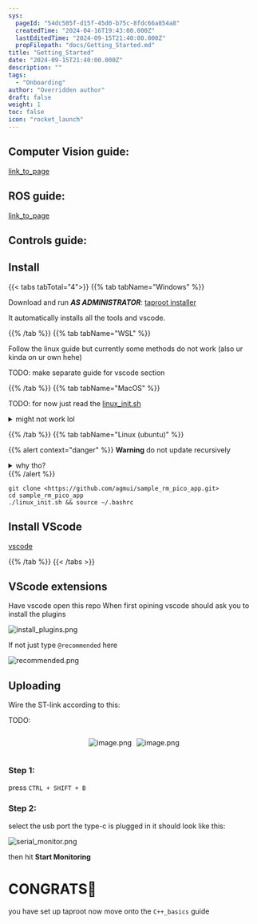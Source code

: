 ```yaml
---
sys:
  pageId: "54dc585f-d15f-45d0-b75c-8fdc66a854a8"
  createdTime: "2024-04-16T19:43:00.000Z"
  lastEditedTime: "2024-09-15T21:40:00.000Z"
  propFilepath: "docs/Getting_Started.md"
title: "Getting_Started"
date: "2024-09-15T21:40:00.000Z"
description: ""
tags:
  - "Onboarding"
author: "Overridden author"
draft: false
weight: 1
toc: false
icon: "rocket_launch"
---
```


## Computer Vision guide:

[link_to_page](86d45bc0-388b-4d26-8848-44f255f73d0e)

## ROS guide:

[link_to_page](3c76c1de-ec8f-46d6-8b0a-294005edc2d5)

## Controls guide:

## Install

{{< tabs tabTotal="4">}}
{{% tab tabName="Windows" %}}

Download and run _**AS ADMINISTRATOR**_: [taproot installer](https://github.com/Thornbots/TeachingFreshies/releases/tag/1.0)

It automatically installs all the tools and vscode.

{{% /tab %}}
{{% tab tabName="WSL" %}}

Follow the linux guide but currently some methods do not work (also ur kinda on ur own hehe)

TODO: make separate guide for vscode section

{{% /tab %}}
{{% tab tabName="MacOS" %}}

TODO: for now just read the [linux_init.sh](https://github.com/agmui/sample_rm_pico_app/blob/main/linux_init.sh)

<details>
<summary>might not work lol</summary>

`brew install libusb pkg-config`

Next install: [vscode](https://code.visualstudio.com/Download)

</details>

{{% /tab %}}
{{% tab tabName="Linux (ubuntu)" %}}

{{% alert context="danger" %}}
**Warning** do not update recursively
<details>
<summary>why tho?</summary>
There are some submodules that may go on for a while (like tinyusb) and I highly
recommend you don't need to get them.
If you want to see what submodules I update just look in `linux_init.sh`
</details>
{{% /alert %}}

```shell
git clone <https://github.com/agmui/sample_rm_pico_app.git>
cd sample_rm_pico_app
./linux_init.sh && source ~/.bashrc
```

## Install VScode

[vscode](https://code.visualstudio.com/Download)

{{% /tab %}}
{{< /tabs >}}

## VScode extensions

Have vscode open this repo
When first opining vscode should ask you to install the plugins

![install_plugins.png](https://prod-files-secure.s3.us-west-2.amazonaws.com/d518164a-d88e-44d1-a4ee-3adb3bd8bce0/89bd30f0-1825-4e77-867b-0a41ce370880/install_plugins.png?X-Amz-Algorithm=AWS4-HMAC-SHA256&X-Amz-Content-Sha256=UNSIGNED-PAYLOAD&X-Amz-Credential=ASIAZI2LB466WN7BL7LR%2F20250307%2Fus-west-2%2Fs3%2Faws4_request&X-Amz-Date=20250307T150755Z&X-Amz-Expires=3600&X-Amz-Security-Token=IQoJb3JpZ2luX2VjEP7%2F%2F%2F%2F%2F%2F%2F%2F%2F%2FwEaCXVzLXdlc3QtMiJGMEQCIA7h%2FIKSXz8HkY6mAMBFwdqYelCH%2Bly%2BACZWcDN2oYeQAiATHOPGQsohzKJ%2FGNxz6v0zt%2FVjwwzUOcwlJGE6rm21Nir%2FAwhHEAAaDDYzNzQyMzE4MzgwNSIMr9EY2udUPgnklIQeKtwD8zX072xwrhy9j7x8gg9QRL8FyWEyEkWaHI%2BCnrOAh0SW%2BE8bKQVgq%2F4UICDlPdjt3uS3m4pKCHLiboVL30feMMtRi7BGrhg0eGtrC28pH5a%2Ff3%2FCmH74477DeYnTzQxfD3FAAxkM74Ke9Q0BmEgefcnq9plywjw6Z4rXMavCAXEqVqpDdJIzUF0%2F5o8Tm%2FD8R5ONVorhMwhX%2FjdcHah3CyXjsHwdklcwYixSn%2Fa0gsw3C2S8kDkK3ZWqwQl8yLI1n9wsgCCddAm%2BIQRn92Pg2jsh5dzK%2FqBG3hH5Icq%2FiRyEVQa5n3%2BEjT9c%2FwXoyG4b08JrFOt3loo%2BgrbaVEIbqlESlWqQV8mA5H1MgyLsvqXlTFHea2MeQ2y%2B8YBPg11i4922V3bsP5PAQ7cv51YXTczmItDz9UZHDvpIwhTAh0JAC%2BEMxfTs0R2FGTn8pQRXyNGIs3jSi4LjFronRXz1Vo6ySas7rOhtTu%2FagzwjViNG9ocCIcQsDuxyBzHieJDLZ%2BnZ%2Btfkx6ptlsA%2FaHavUNpLcrCWxeH0Npr0klSE305hf4imuvf769agKVC0bo52FMqN%2FbRomcNLLTwKKtSO67zjwXNVSLoTle%2BX2qKKG4n5Q1TI8D7jAK7%2FOQkw6f2rvgY6pgHQy%2BG6c8Z2qPYAAY9kYUh9e1FoMS3Ulnn%2BcqyUnuY%2Bdi%2FQVqYcevBKHxSoJ%2FD0Qht3Hl5hGbkStnBmEjSZzqBi9WHBP3aHonZjQp9crtoYkwl4BldkdueuCZYBk26FmoKzWcWI%2BemepwIoD%2FsFpEMsTUMhZM3A0lXdKt2InVL1VdWP5BusW7XdUEDwgmi52FXFdPrPPRGO7Cigd7bFF7W1jINfSj0%2F&X-Amz-Signature=2a6236167c5303b00fe2d4453229cd716cae0840a75cc79240050cf6a66af408&X-Amz-SignedHeaders=host&x-id=GetObject)

If not just type `@recommended` here  

![recommended.png](https://prod-files-secure.s3.us-west-2.amazonaws.com/d518164a-d88e-44d1-a4ee-3adb3bd8bce0/61e661e9-5d85-4dfc-be0d-8d2097a5e793/recommended.png?X-Amz-Algorithm=AWS4-HMAC-SHA256&X-Amz-Content-Sha256=UNSIGNED-PAYLOAD&X-Amz-Credential=ASIAZI2LB466WN7BL7LR%2F20250307%2Fus-west-2%2Fs3%2Faws4_request&X-Amz-Date=20250307T150755Z&X-Amz-Expires=3600&X-Amz-Security-Token=IQoJb3JpZ2luX2VjEP7%2F%2F%2F%2F%2F%2F%2F%2F%2F%2FwEaCXVzLXdlc3QtMiJGMEQCIA7h%2FIKSXz8HkY6mAMBFwdqYelCH%2Bly%2BACZWcDN2oYeQAiATHOPGQsohzKJ%2FGNxz6v0zt%2FVjwwzUOcwlJGE6rm21Nir%2FAwhHEAAaDDYzNzQyMzE4MzgwNSIMr9EY2udUPgnklIQeKtwD8zX072xwrhy9j7x8gg9QRL8FyWEyEkWaHI%2BCnrOAh0SW%2BE8bKQVgq%2F4UICDlPdjt3uS3m4pKCHLiboVL30feMMtRi7BGrhg0eGtrC28pH5a%2Ff3%2FCmH74477DeYnTzQxfD3FAAxkM74Ke9Q0BmEgefcnq9plywjw6Z4rXMavCAXEqVqpDdJIzUF0%2F5o8Tm%2FD8R5ONVorhMwhX%2FjdcHah3CyXjsHwdklcwYixSn%2Fa0gsw3C2S8kDkK3ZWqwQl8yLI1n9wsgCCddAm%2BIQRn92Pg2jsh5dzK%2FqBG3hH5Icq%2FiRyEVQa5n3%2BEjT9c%2FwXoyG4b08JrFOt3loo%2BgrbaVEIbqlESlWqQV8mA5H1MgyLsvqXlTFHea2MeQ2y%2B8YBPg11i4922V3bsP5PAQ7cv51YXTczmItDz9UZHDvpIwhTAh0JAC%2BEMxfTs0R2FGTn8pQRXyNGIs3jSi4LjFronRXz1Vo6ySas7rOhtTu%2FagzwjViNG9ocCIcQsDuxyBzHieJDLZ%2BnZ%2Btfkx6ptlsA%2FaHavUNpLcrCWxeH0Npr0klSE305hf4imuvf769agKVC0bo52FMqN%2FbRomcNLLTwKKtSO67zjwXNVSLoTle%2BX2qKKG4n5Q1TI8D7jAK7%2FOQkw6f2rvgY6pgHQy%2BG6c8Z2qPYAAY9kYUh9e1FoMS3Ulnn%2BcqyUnuY%2Bdi%2FQVqYcevBKHxSoJ%2FD0Qht3Hl5hGbkStnBmEjSZzqBi9WHBP3aHonZjQp9crtoYkwl4BldkdueuCZYBk26FmoKzWcWI%2BemepwIoD%2FsFpEMsTUMhZM3A0lXdKt2InVL1VdWP5BusW7XdUEDwgmi52FXFdPrPPRGO7Cigd7bFF7W1jINfSj0%2F&X-Amz-Signature=d7b317edea66faa449532ed566435b3681db05e7b6094b6f5bb14a97f36c2530&X-Amz-SignedHeaders=host&x-id=GetObject)

## Uploading

Wire the ST-link according to this:

TODO:

<div style="display: flex;flex-direction: row; column-gap:10px; max-width: 630px;justify-content: center;">
<div>

![image.png](https://prod-files-secure.s3.us-west-2.amazonaws.com/d518164a-d88e-44d1-a4ee-3adb3bd8bce0/210ecb78-1116-4d7b-b9b7-2292f66fa2c2/image.png?X-Amz-Algorithm=AWS4-HMAC-SHA256&X-Amz-Content-Sha256=UNSIGNED-PAYLOAD&X-Amz-Credential=ASIAZI2LB4667X4PDK7M%2F20250307%2Fus-west-2%2Fs3%2Faws4_request&X-Amz-Date=20250307T150759Z&X-Amz-Expires=3600&X-Amz-Security-Token=IQoJb3JpZ2luX2VjEP7%2F%2F%2F%2F%2F%2F%2F%2F%2F%2FwEaCXVzLXdlc3QtMiJIMEYCIQDh4jI6xHsBZcjqKvKWKPY%2B1mz8gJ44L1ifWzyNbjLkRwIhAOiaGXc85nygTXkk1oSeoyAAP3y1SNSVk0rdk0jXpHLDKv8DCEcQABoMNjM3NDIzMTgzODA1Igzpeh0O%2Bwy7wCXz8f4q3AM4qSmRvNrEFq7E7YmZMhc2OzTgw1w6mtnRDaEZ8HUhxWGgo07oWyuv7WgTTNJKOYyB%2FD4rCCZLXXdG4yO0f0I8lusea10NXrOwNFSobyHrvlWRApsH0EvIXv02znjJtj5%2FrVoYdH3J94m2aeOjNli%2F68vy9O2X3sEDVfd%2FzPvEYKRIlb6SZ3ez8lK1DCa2ZMurAsvtGvBnryw4pl8Wy2HaO8NeMHHrVHiyACxbnXiU1Mu9qm9Mt1VnsJIUJPZfYfXtxmD%2B%2Bf7ZRKGvyAfqSxgo6ovpYQrCASY0ZVMGyR4eZDuJiC%2BPozcnjdWuUrHrsloSchSJoT4mESP21YMDy5RkDylGI5d9gXVx5PDwAxOTLXQjqxLZ2RfxMkU93f468vT34pEQBQxu5oYFLsDucUFQr2tAvnU6mwrdHzX7rnzYD1A7tAV%2FSgorisUPJjr1ufjI5TwfZ0ElpsBlz9Wecq77x3MAhFAZZdxpQX1V9ikhZCACqbWPXD%2BrVP8ZAIKwYMEqwrj4A2hKL7N2N0Ue7bWeAyhV5b48CbiGFdoFVS1LMfNH769vGkvu%2BVCMzhwu1OSnl1e7RuvCdg2gKK2pIaEsdHKmZkjBsOKV0ts746jV37u6I0h%2FemFjgtHGbTCK%2Fqu%2BBjqkAUlq%2BrnfPFZMm1q46s%2B6mEDJSu0FJPppnePinxBMV8wdLR3t488Z1diCNvwJAwQ1DP%2BCQCRq7X2XF%2FCJ2PUJczO4n0SgJiK22sAZa9N7RaNk5CKhcxsTpIh8W8cjGAH953s%2BIbJesDXzQ%2FJ2%2BPQn5%2FK1P%2Bgn%2FwHAk3YpnsXOGsKia4IuL6x%2BW5nngSMqTPlGZidkXy7zT6TnrPdlDOnc3LHGGbKi&X-Amz-Signature=d0cb6605fa69708294a4b98ef87ec76841ae8a4d12a21c2447e2d40e9e0c7df8&X-Amz-SignedHeaders=host&x-id=GetObject)

</div>
<div>

![image.png](https://prod-files-secure.s3.us-west-2.amazonaws.com/d518164a-d88e-44d1-a4ee-3adb3bd8bce0/33a0fd0f-8ca6-4a86-8e09-26e95ded1fff/image.png?X-Amz-Algorithm=AWS4-HMAC-SHA256&X-Amz-Content-Sha256=UNSIGNED-PAYLOAD&X-Amz-Credential=ASIAZI2LB466Y6B2HGZ6%2F20250307%2Fus-west-2%2Fs3%2Faws4_request&X-Amz-Date=20250307T150801Z&X-Amz-Expires=3600&X-Amz-Security-Token=IQoJb3JpZ2luX2VjEP7%2F%2F%2F%2F%2F%2F%2F%2F%2F%2FwEaCXVzLXdlc3QtMiJHMEUCIEOXoZN%2FyAV2t5Ya53H7TfbaXzewZVoNDaEpHNJH1C1bAiEAtEYaH3zpl38Mi19sQ0WL8dokQ%2FnBd1SQ7IKomUyhvOQq%2FwMIRxAAGgw2Mzc0MjMxODM4MDUiDLECZlpCtrd%2B64ICVCrcA%2Bcau0nXA5jbs9c06s9s0Rqi1zFRsr9jK8r7hI3Uvp5wPyoqsDGMaa2pFUSdaJUVrRAitbnj%2Fmod0cGVNae%2BJW0pVnscSLuC0oEUDZFckO2zggMFEUwaNDeCv1kk1J2Rf%2BFDVtGvA5KvzrTXsrqTP3yDhBEKmzEZeeu5Kg%2Fd5pxy6JeDMbpBbzpZRHSVTq3qF%2FGwRFgdVNqV6QpUVGPdk5hXIXs0vx4V6O1eO2XSJ60aA56SMXcHq7aCTlY4zbK%2BCsglz2PyssEhE6scNFzqo%2BNW6RHCb%2BcFlCCvn60t4DyTqQdW0osFh2BCAIHYQzXcUS2BOK04XnLZ6y9OuaaGrDeXg3rsPTXCdkQ7xcVZIdkuRlegLHb4jbsUFbLY8X1im8zbVo%2F8qdN3NMF1SKXnmvZlZC9OEx%2FnzWkFF4Me%2BA8BXWdiQLtqdPB3hKVUan2hBDUEPLGtW%2B2dUKzZzKFj7srMEgueLvFSBEHPYnkzkT17UhSt8FPtjPRfL5EASIkthuwj4VvbJpJlnJaWTqVDXRcwSYJeV5IqCfFOy8byHks5aOYY9ZL4FOXJi6IyJpoUMaK%2B%2Be0jp4IuUtdBIXZVT1Jqed5R9IrGJzkHhrFXyUg7IuFq%2BpWrzgRypEf2MNn9q74GOqUBLRpLToE5omaV3eLrQApUiQ7QBu54z7ClYpFXcb3HO1xwv2N0PT2niQWTmujy%2BW%2B3n808Ug0RSyIMyhTxWM6qYCD4WWd6TZY6vI%2B9%2Bx3lDHD9uoamLC96SWoHeJ0tdaTmsjbr1ELEnE1R%2B3Rn%2ByPb0gYSexE1psaIWxl2aS5q6bm4D9iZCfDMbfUXi%2Bx4tvEYrxSCcTuXppi05u8fT4hA%2FOEQRi5K&X-Amz-Signature=6e3c8d3d89798b06728f77ca8cbaa9cd8db55a917ffc722e4af30d735bba4b96&X-Amz-SignedHeaders=host&x-id=GetObject)

</div>
</div>

### Step 1:

press `CTRL + SHIFT + B`

### Step 2:

select the usb port the type-c is plugged in it should look like this:

![serial_monitor.png](https://prod-files-secure.s3.us-west-2.amazonaws.com/d518164a-d88e-44d1-a4ee-3adb3bd8bce0/f03f4774-05d4-4393-b6a0-d5efb6d315ab/serial_monitor.png?X-Amz-Algorithm=AWS4-HMAC-SHA256&X-Amz-Content-Sha256=UNSIGNED-PAYLOAD&X-Amz-Credential=ASIAZI2LB466WN7BL7LR%2F20250307%2Fus-west-2%2Fs3%2Faws4_request&X-Amz-Date=20250307T150755Z&X-Amz-Expires=3600&X-Amz-Security-Token=IQoJb3JpZ2luX2VjEP7%2F%2F%2F%2F%2F%2F%2F%2F%2F%2FwEaCXVzLXdlc3QtMiJGMEQCIA7h%2FIKSXz8HkY6mAMBFwdqYelCH%2Bly%2BACZWcDN2oYeQAiATHOPGQsohzKJ%2FGNxz6v0zt%2FVjwwzUOcwlJGE6rm21Nir%2FAwhHEAAaDDYzNzQyMzE4MzgwNSIMr9EY2udUPgnklIQeKtwD8zX072xwrhy9j7x8gg9QRL8FyWEyEkWaHI%2BCnrOAh0SW%2BE8bKQVgq%2F4UICDlPdjt3uS3m4pKCHLiboVL30feMMtRi7BGrhg0eGtrC28pH5a%2Ff3%2FCmH74477DeYnTzQxfD3FAAxkM74Ke9Q0BmEgefcnq9plywjw6Z4rXMavCAXEqVqpDdJIzUF0%2F5o8Tm%2FD8R5ONVorhMwhX%2FjdcHah3CyXjsHwdklcwYixSn%2Fa0gsw3C2S8kDkK3ZWqwQl8yLI1n9wsgCCddAm%2BIQRn92Pg2jsh5dzK%2FqBG3hH5Icq%2FiRyEVQa5n3%2BEjT9c%2FwXoyG4b08JrFOt3loo%2BgrbaVEIbqlESlWqQV8mA5H1MgyLsvqXlTFHea2MeQ2y%2B8YBPg11i4922V3bsP5PAQ7cv51YXTczmItDz9UZHDvpIwhTAh0JAC%2BEMxfTs0R2FGTn8pQRXyNGIs3jSi4LjFronRXz1Vo6ySas7rOhtTu%2FagzwjViNG9ocCIcQsDuxyBzHieJDLZ%2BnZ%2Btfkx6ptlsA%2FaHavUNpLcrCWxeH0Npr0klSE305hf4imuvf769agKVC0bo52FMqN%2FbRomcNLLTwKKtSO67zjwXNVSLoTle%2BX2qKKG4n5Q1TI8D7jAK7%2FOQkw6f2rvgY6pgHQy%2BG6c8Z2qPYAAY9kYUh9e1FoMS3Ulnn%2BcqyUnuY%2Bdi%2FQVqYcevBKHxSoJ%2FD0Qht3Hl5hGbkStnBmEjSZzqBi9WHBP3aHonZjQp9crtoYkwl4BldkdueuCZYBk26FmoKzWcWI%2BemepwIoD%2FsFpEMsTUMhZM3A0lXdKt2InVL1VdWP5BusW7XdUEDwgmi52FXFdPrPPRGO7Cigd7bFF7W1jINfSj0%2F&X-Amz-Signature=db2387be5d8328633aeee327d300b90ceb5a5eb36057e3dc8e426760223412cb&X-Amz-SignedHeaders=host&x-id=GetObject)

then hit **Start Monitoring**

# CONGRATS🎉

you have set up taproot now move onto the `C++_basics` guide
